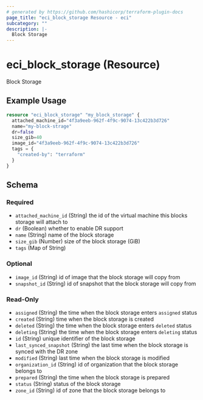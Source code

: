 ```yaml
---
# generated by https://github.com/hashicorp/terraform-plugin-docs
page_title: "eci_block_storage Resource - eci"
subcategory: ""
description: |-
  Block Storage
---
```


# eci_block_storage (Resource)

Block Storage

## Example Usage

```terraform
resource "eci_block_storage" "my_block_storage" {
  attached_machine_id="4f3a9eeb-962f-4f9c-9074-13c422b3d726"
  name="my-block-strage"
  dr=false
  size_gib=40
  image_id="4f3a9eeb-962f-4f9c-9074-13c422b3d726"
  tags = {
    "created-by": "terraform"
  }
}
```

<!-- schema generated by tfplugindocs -->
## Schema

### Required

- `attached_machine_id` (String) the id of the virtual machine this blocks storage will attach to
- `dr` (Boolean) whether to enable DR support
- `name` (String) name of the block storage
- `size_gib` (Number) size of the block storage (GiB)
- `tags` (Map of String)

### Optional

- `image_id` (String) id of image that the block storage will copy from
- `snapshot_id` (String) id of snapshot that the block storage will copy from

### Read-Only

- `assigned` (String) the time when the block storage enters `assigned` status
- `created` (String) time when the block storage is created
- `deleted` (String) the time when the block storage enters `deleted` status
- `deleting` (String) the time when the block storage enters `deleting` status
- `id` (String) unique identifier of the block storage
- `last_synced_snapshot` (String) the last time when the block storage is synced with the DR zone
- `modified` (String) last time when the block storage is modified
- `organization_id` (String) id of organization that the block storage belongs to
- `prepared` (String) the time when the block storage is prepared
- `status` (String) status of the block storage
- `zone_id` (String) id of zone that the block storage belongs to
